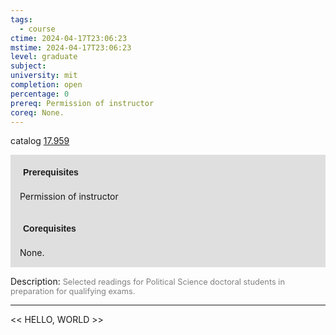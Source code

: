 ```yaml
---
tags:
  - course
ctime: 2024-04-17T23:06:23
mstime: 2024-04-17T23:06:23
level: graduate
subject: 
university: mit
completion: open
percentage: 0
prereq: Permission of instructor
coreq: None.
---
```


catalog [17.959](http://student.mit.edu/catalog/m17b.html#17.959)

<span style="display: block; padding: 15px; background-color: rgb(100, 100, 100, 0.2);"><font id="m_prereq1655_0" style="display: block; font-family: Arial, sans-serif; font-weight: bold; padding: 5px">Prerequisites</font><br><span id="prereq1655_0">Permission of instructor</span></span>
<span style="display: block; padding: 15px; background-color: rgb(100, 100, 100, 0.2);"><font id="m_coreq1655_0" style="display: block; font-family: Arial, sans-serif; font-weight: bold; padding: 5px">Corequisites</font><br><span id="coreq1655_0">None.</span></span>

<font style="">Description:</font>
<font style="color: grey; font-size: 0.8rem;">Selected readings for Political Science doctoral students in preparation for qualifying exams.</font>



---

<< HELLO, WORLD >>
